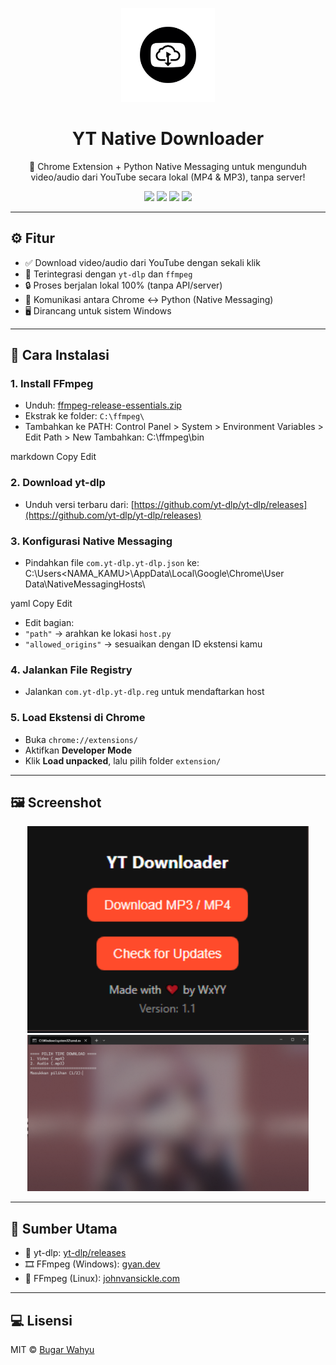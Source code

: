 <p align="center">
  <img src="https://github.com/wxyydesu/YT-Native-Downloader_fix/blob/fbff77e987ecb3d966eca1f1a952cf7ec7ca1389/Assets/logo.png" alt="Logo" width="150" />
</p>

<h1 align="center">YT Native Downloader</h1>

<p align="center">
  🎥 Chrome Extension + Python Native Messaging untuk mengunduh video/audio dari YouTube secara lokal (MP4 & MP3), tanpa server!
</p>

<p align="center">
  <a href="https://www.python.org/"><img src="https://img.shields.io/badge/Python-3.10%2B-blue.svg?logo=python" /></a>
  <a href="https://github.com/yt-dlp/yt-dlp"><img src="https://img.shields.io/badge/yt--dlp-powered-lightgrey?logo=youtube" /></a>
  <a href="https://www.gyan.dev/ffmpeg/builds/"><img src="https://img.shields.io/badge/FFmpeg-enabled-brightgreen?logo=ffmpeg" /></a>
  <img src="https://img.shields.io/badge/platform-Windows-lightblue" />
</p>

---

## ⚙️ Fitur
- ✅ Download video/audio dari YouTube dengan sekali klik
- 🧠 Terintegrasi dengan `yt-dlp` dan `ffmpeg`
- 🔒 Proses berjalan lokal 100% (tanpa API/server)
- 🧩 Komunikasi antara Chrome ↔ Python (Native Messaging)
- 🖥️ Dirancang untuk sistem Windows

---

## 🔧 Cara Instalasi

### 1. Install FFmpeg
- Unduh: [ffmpeg-release-essentials.zip](https://www.gyan.dev/ffmpeg/builds/ffmpeg-release-essentials.zip)
- Ekstrak ke folder: `C:\ffmpeg\`
- Tambahkan ke PATH:
Control Panel > System > Environment Variables > Edit Path > New
Tambahkan: C:\ffmpeg\bin

markdown
Copy
Edit

### 2. Download yt-dlp
- Unduh versi terbaru dari:
[https://github.com/yt-dlp/yt-dlp/releases](https://github.com/yt-dlp/yt-dlp/releases)

### 3. Konfigurasi Native Messaging
- Pindahkan file `com.yt-dlp.yt-dlp.json` ke:
C:\Users<NAMA_KAMU>\AppData\Local\Google\Chrome\User Data\NativeMessagingHosts\

yaml
Copy
Edit
- Edit bagian:
- `"path"` → arahkan ke lokasi `host.py`
- `"allowed_origins"` → sesuaikan dengan ID ekstensi kamu

### 4. Jalankan File Registry
- Jalankan `com.yt-dlp.yt-dlp.reg` untuk mendaftarkan host

### 5. Load Ekstensi di Chrome
- Buka `chrome://extensions/`
- Aktifkan **Developer Mode**
- Klik **Load unpacked**, lalu pilih folder `extension/`

---

## 🖼️ Screenshot

<p align="center">
<img src="https://github.com/wxyydesu/YT-Native-Downloader_fix/blob/fbff77e987ecb3d966eca1f1a952cf7ec7ca1389/Assets/UI.PNG" width="450" alt="Popup UI Preview" />
<img src="https://github.com/wxyydesu/YT-Native-Downloader_fix/blob/fe32df9fbce45dbbfc69d8dce43ba822a499e20e/Assets/InSELECT.PNG" width="450" alt="Popup UI Preview" />
</p>

---

## 📁 Sumber Utama
- 🧰 yt-dlp: [yt-dlp/releases](https://github.com/yt-dlp/yt-dlp/releases)
- 🎞️ FFmpeg (Windows): [gyan.dev](https://www.gyan.dev/ffmpeg/builds/)
- 🐧 FFmpeg (Linux): [johnvansickle.com](https://johnvansickle.com/ffmpeg/releases/)

---

## 💻 Lisensi

MIT © [Bugar Wahyu](https://github.com/bugarwahyu)